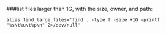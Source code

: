 ###list files larger than 1G, with the size, owner, and path:

`alias find_large_files='find . -type f -size +1G -printf "%s\t%u\t%p\n" 2>/dev/null'`